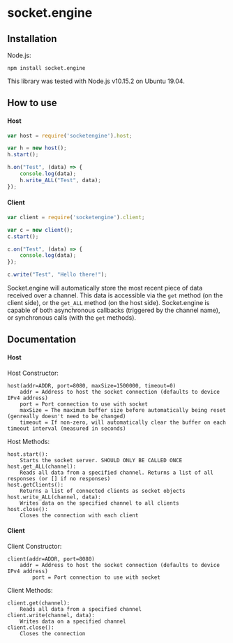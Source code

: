 # socket.engine

## Installation

Node.js:
```
npm install socket.engine
```

This library was tested with Node.js v10.15.2 on Ubuntu 19.04.

## How to use

#### Host
```javascript
var host = require('socketengine').host;

var h = new host();
h.start();

h.on("Test", (data) => {
	console.log(data);
	h.write_ALL("Test", data);
});
```

#### Client
```javascript
var client = require('socketengine').client;

var c = new client();
c.start();

c.on("Test", (data) => {
	console.log(data);
});

c.write("Test", "Hello there!");
```

Socket.engine will automatically store the most recent piece of data received over a channel. This data is accessible via the `get` method (on the client side), or the `get_ALL` method (on the host side). Socket.engine is capable of both asynchronous callbacks (triggered by the channel name), or synchronous calls (with the `get` methods).

## Documentation

#### Host

Host Constructor:
```
host(addr=ADDR, port=8080, maxSize=1500000, timeout=0)
	addr = Address to host the socket connection (defaults to device IPv4 address)
	port = Port connection to use with socket
	maxSize = The maximum buffer size before automatically being reset (genreally doesn't need to be changed)
	timeout = If non-zero, will automatically clear the buffer on each timeout interval (measured in seconds)
```
Host Methods:
```
host.start():
	Starts the socket server. SHOULD ONLY BE CALLED ONCE
host.get_ALL(channel):
	Reads all data from a specified channel. Returns a list of all responses (or [] if no responses)
host.getClients():
	Returns a list of connected clients as socket objects
host.write_ALL(channel, data):
	Writes data on the specified channel to all clients
host.close():
	Closes the connection with each client
```

#### Client

Client Constructor:
```
client(addr=ADDR, port=8080)
	addr = Address to host the socket connection (defaults to device IPv4 address)
		port = Port connection to use with socket
```
Client Methods:
```
client.get(channel):
	Reads all data from a specified channel
client.write(channel, data):
	Writes data on a specified channel
client.close():
	Closes the connection
```
